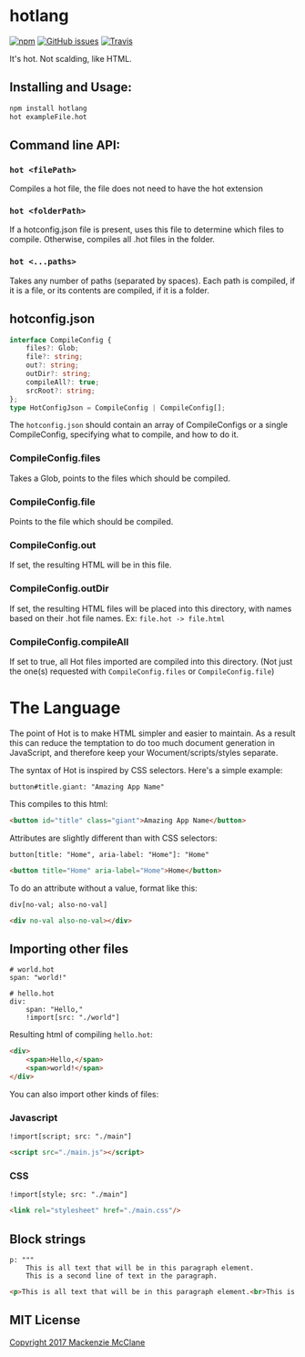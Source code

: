 # hotlang
[![npm](https://img.shields.io/npm/v/hotlang.svg?style=flat-square)](https://www.npmjs.com/package/hotlang)
[![GitHub issues](https://img.shields.io/github/issues/Yuudaari/hotlang.svg?style=flat-square)](https://github.com/Yuudaari/hotlang)
[![Travis](https://img.shields.io/travis/Yuudaari/hotlang.svg?style=flat-square)](https://travis-ci.org/Yuudaari/hotlang)

It's hot. Not scalding, like HTML.

## Installing and Usage:

```bat
npm install hotlang
hot exampleFile.hot
```

## Command line API:

### `hot <filePath>`
Compiles a hot file, the file does not need to have the hot extension

### `hot <folderPath>`
If a hotconfig.json file is present, uses this file to determine which files to compile. Otherwise, compiles all .hot files in the folder.

### `hot <...paths>`
Takes any number of paths (separated by spaces). Each path is compiled, if it is a file, or its contents are compiled, if it is a folder.

## hotconfig.json 

```ts
interface CompileConfig {
	files?: Glob;
	file?: string;
	out?: string;
	outDir?: string;
	compileAll?: true;
	srcRoot?: string;
};
type HotConfigJson = CompileConfig | CompileConfig[];
```

The `hotconfig.json` should contain an array of CompileConfigs or a single CompileConfig, specifying what to compile, and how to do it.

### CompileConfig.files
Takes a Glob, points to the files which should be compiled.

### CompileConfig.file
Points to the file which should be compiled.

### CompileConfig.out
If set, the resulting HTML will be in this file.

### CompileConfig.outDir
If set, the resulting HTML files will be placed into this directory, with names based on their .hot file names. Ex: `file.hot -> file.html`

### CompileConfig.compileAll
If set to true, all Hot files imported are compiled into this directory. (Not just the one(s) requested with `CompileConfig.files` or `CompileConfig.file`)

# The Language

The point of Hot is to make HTML simpler and easier to maintain. As a result this can reduce the temptation to do too much document generation in JavaScript, and therefore keep your Wocument/scripts/styles separate.

The syntax of Hot is inspired by CSS selectors. Here's a simple example:
```hot
button#title.giant: "Amazing App Name"
```
This compiles to this html:
```html
<button id="title" class="giant">Amazing App Name</button>
```

Attributes are slightly different than with CSS selectors:
```hot
button[title: "Home", aria-label: "Home"]: "Home"
```

```html
<button title="Home" aria-label="Home">Home</button>
```

To do an attribute without a value, format like this:

```hot
div[no-val; also-no-val]
```

```html
<div no-val also-no-val></div>
```

## Importing other files

```hot
# world.hot
span: "world!"
```

```hot
# hello.hot
div: 
	span: "Hello,"
	!import[src: "./world"]
```

Resulting html of compiling `hello.hot`:
```html
<div>
	<span>Hello,</span>
	<span>world!</span>
</div>
```

You can also import other kinds of files:

### Javascript
```hot
!import[script; src: "./main"]
```
```html
<script src="./main.js"></script>
```

### CSS
```hot
!import[style; src: "./main"]
```
```html
<link rel="stylesheet" href="./main.css"/>
```

## Block strings

```hot
p: """
	This is all text that will be in this paragraph element.
	This is a second line of text in the paragraph. 
```
```html
<p>This is all text that will be in this paragraph element.<br>This is a second line of text in the paragraph.</p>
```

## MIT License

[Copyright 2017 Mackenzie McClane](./LICENSE)